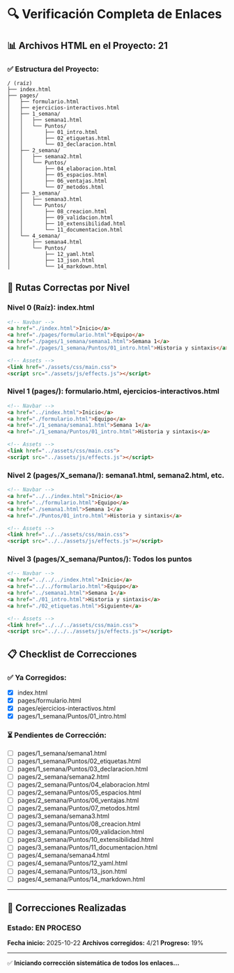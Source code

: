 # 🔍 Verificación Completa de Enlaces

## 📊 Archivos HTML en el Proyecto: 21

### ✅ Estructura del Proyecto:
```
/ (raíz)
├── index.html
├── pages/
│   ├── formulario.html
│   ├── ejercicios-interactivos.html
│   ├── 1_semana/
│   │   ├── semana1.html
│   │   └── Puntos/
│   │       ├── 01_intro.html
│   │       ├── 02_etiquetas.html
│   │       └── 03_declaracion.html
│   ├── 2_semana/
│   │   ├── semana2.html
│   │   └── Puntos/
│   │       ├── 04_elaboracion.html
│   │       ├── 05_espacios.html
│   │       ├── 06_ventajas.html
│   │       └── 07_metodos.html
│   ├── 3_semana/
│   │   ├── semana3.html
│   │   └── Puntos/
│   │       ├── 08_creacion.html
│   │       ├── 09_validacion.html
│   │       ├── 10_extensibilidad.html
│   │       └── 11_documentacion.html
│   └── 4_semana/
│       ├── semana4.html
│       └── Puntos/
│           ├── 12_yaml.html
│           ├── 13_json.html
│           └── 14_markdown.html
```

## 🎯 Rutas Correctas por Nivel

### **Nivel 0 (Raíz): index.html**
```html
<!-- Navbar -->
<a href="./index.html">Inicio</a>
<a href="./pages/formulario.html">Equipo</a>
<a href="./pages/1_semana/semana1.html">Semana 1</a>
<a href="./pages/1_semana/Puntos/01_intro.html">Historia y sintaxis</a>

<!-- Assets -->
<link href="./assets/css/main.css">
<script src="./assets/js/effects.js"></script>
```

### **Nivel 1 (pages/): formulario.html, ejercicios-interactivos.html**
```html
<!-- Navbar -->
<a href="../index.html">Inicio</a>
<a href="./formulario.html">Equipo</a>
<a href="./1_semana/semana1.html">Semana 1</a>
<a href="./1_semana/Puntos/01_intro.html">Historia y sintaxis</a>

<!-- Assets -->
<link href="../assets/css/main.css">
<script src="../assets/js/effects.js"></script>
```

### **Nivel 2 (pages/X_semana/): semana1.html, semana2.html, etc.**
```html
<!-- Navbar -->
<a href="../../index.html">Inicio</a>
<a href="../formulario.html">Equipo</a>
<a href="./semana1.html">Semana 1</a>
<a href="./Puntos/01_intro.html">Historia y sintaxis</a>

<!-- Assets -->
<link href="../../assets/css/main.css">
<script src="../../assets/js/effects.js"></script>
```

### **Nivel 3 (pages/X_semana/Puntos/): Todos los puntos**
```html
<!-- Navbar -->
<a href="../../../index.html">Inicio</a>
<a href="../../formulario.html">Equipo</a>
<a href="../semana1.html">Semana 1</a>
<a href="./01_intro.html">Historia y sintaxis</a>
<a href="./02_etiquetas.html">Siguiente</a>

<!-- Assets -->
<link href="../../../assets/css/main.css">
<script src="../../../assets/js/effects.js"></script>
```

## 📋 Checklist de Correcciones

### ✅ Ya Corregidos:
- [x] index.html
- [x] pages/formulario.html
- [x] pages/ejercicios-interactivos.html
- [x] pages/1_semana/Puntos/01_intro.html

### ⏳ Pendientes de Corrección:
- [ ] pages/1_semana/semana1.html
- [ ] pages/1_semana/Puntos/02_etiquetas.html
- [ ] pages/1_semana/Puntos/03_declaracion.html
- [ ] pages/2_semana/semana2.html
- [ ] pages/2_semana/Puntos/04_elaboracion.html
- [ ] pages/2_semana/Puntos/05_espacios.html
- [ ] pages/2_semana/Puntos/06_ventajas.html
- [ ] pages/2_semana/Puntos/07_metodos.html
- [ ] pages/3_semana/semana3.html
- [ ] pages/3_semana/Puntos/08_creacion.html
- [ ] pages/3_semana/Puntos/09_validacion.html
- [ ] pages/3_semana/Puntos/10_extensibilidad.html
- [ ] pages/3_semana/Puntos/11_documentacion.html
- [ ] pages/4_semana/semana4.html
- [ ] pages/4_semana/Puntos/12_yaml.html
- [ ] pages/4_semana/Puntos/13_json.html
- [ ] pages/4_semana/Puntos/14_markdown.html

---

## 🔧 Correcciones Realizadas

### Estado: EN PROCESO
**Fecha inicio:** 2025-10-22
**Archivos corregidos:** 4/21
**Progreso:** 19%

---

✅ **Iniciando corrección sistemática de todos los enlaces...**